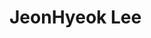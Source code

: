 # JeonHyeok Lee

<!--
**DinnerLee/DinnerLee** is a ✨ _special_ ✨ repository because its `README.md` (this file) appears on your GitHub profile.

## Work experience 🤹‍♀️
- (19.09.06) 2019 국제 대학생 창작 자동차 경진대회 '자율주행 부문' 대상(국토교통부 장관상)
- (20.10.31) 2020 대학생 자율주행 경진대회 대상(국무총리상)

## Interest 👀
- Object Detection & Tracking for Autonomous Vehicle
- Human Detection & Tracking for Mobile Robot

Here are some ideas to get you started:

- 🔭 I’m currently working on ...
- 🌱 I’m currently learning ...
- 👯 I’m looking to collaborate on ...
- 🤔 I’m looking for help with ...
- 💬 Ask me about ...
- 📫 How to reach me: ...
- 😄 Pronouns: ...
- ⚡ Fun fact: ...
-->
